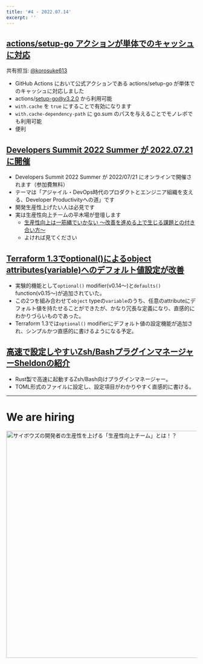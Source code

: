 ```yaml
---
title: '#4 - 2022.07.14'
excerpt: ''
---
```


## [actions/setup-go アクションが単体でのキャッシュに対応](https://github.com/actions/setup-go/releases/tag/v3.2.0)
共有担当: [@korosuke613](https://github.com/korosuke613)

- GitHub Actions において公式アクションである actions/setup-go が単体でのキャッシュに対応しました
- actions/setup-go@v3.2.0 から利用可能
- `with.cache` を `true` にすることで有効になります
- `with.cache-dependency-path` に go.sum のパスを与えることでモノレポでも利用可能
- 便利

## [Developers Summit 2022 Summer が 2022.07.21 に開催](https://event.shoeisha.jp/devsumi/20220721)

- Developers Summit 2022 Summer が 2022/07/21 にオンラインで開催されます（参加費無料）
- テーマは「アジャイル・DevOps時代のプロダクトとエンジニア組織を支える、Developer Productivityへの道」です
- 開発生産性上げたい人は必見です
- 実は生産性向上チームの平木場が登壇します
  - [生産性向上は一筋縄でいかない ～改善を進める上で生じる課題との付き合い方～](https://event.shoeisha.jp/devsumi/20220721/session/3841/)
  - よければ見てください

## [Terraform 1.3でoptional()によるobject attributes(variable)へのデフォルト値設定が改善](https://zenn.dev/jrsyo/articles/83bbcff7e08ab8)

- 実験的機能として`optional()` modifier(v0.14〜)と`defaults()` function(v0.15〜)が追加されていた。
- この2つを組み合わせて`object` typeの`variable`のうち、任意のattributeにデフォルト値を持たせることができたが、かなり冗長な定義になり、直感的にわかりづらいものであった。
- Terraform 1.3では`optional()` modifierにデフォルト値の設定機能が追加され、シンプルかつ直感的に書けるようになる予定。

## [高速で設定しやすいZsh/BashプラグインマネージャーSheldonの紹介](https://zenn.dev/ganta/articles/e1e0746136ce67)

- Rust製で高速に起動するZsh/Bash向けプラグインマネージャー。
- TOML形式のファイルに設定し、設定項目がわかりやすく直感的に書ける。

---

# We are hiring

<a href="https://note.com/cybozu_dev/n/n1c1b44bf72f6">
<img src="https://user-images.githubusercontent.com/471182/156986297-b189ef3d-98d3-4490-af5c-007a4ab47e5e.png" alt="サイボウズの開発者の生産性を上げる「生産性向上チーム」とは！？" width="600">
</a>
